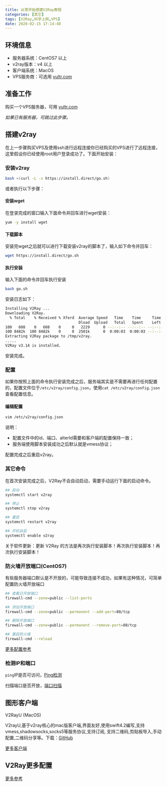 ```yaml
---
title: 从零开始搭建V2Ray教程
categories: [其它]
tags: [V2Ray,科学上网,VPS]
date: 2020-02-15 17:14:48
---
```


<!--more-->

## 环境信息

- 服务器系统：CentOS7 以上
- v2ray版本：v4 以上
- 客户端系统：MacOS
- VPS服务商：可选用 [vultr.com](https://www.vultr.com/?ref=8413306-6G)

## 准备工作

购买一个VPS服务器，可用 [vultr.com](https://www.vultr.com/?ref=8413306-6G)

*如果已有服务器，可跳过此步骤。*

## 搭建v2ray

在上一步骤购买VPS及使用ssh进行远程连接你已经购买的VPS进行了远程连接，这里假设你已经使用root用户登录成功了。下面开始安装：

### 安装v2ray

```sh
bash <(curl -L -s https://install.direct/go.sh)
```

或者执行以下步骤：

#### 安装wget

在登录完成的窗口输入下面命令并回车进行wget安装：

```sh
yum -y install wget
```

#### 下载脚本

安装完wget之后就可以进行下载安装v2ray的脚本了，输入如下命令并回车：

```sh
wget https://install.direct/go.sh
```

#### 执行安装

输入下面的命令并回车执行安装

```sh
bash go.sh
```

安装日志如下：

```sh
Installing V2Ray ...
Downloading V2Ray.
  % Total    % Received % Xferd  Average Speed   Time    Time     Time  Current
                                 Dload  Upload   Total   Spent    Left  Speed
100   608    0   608    0     0   2229      0 --:--:-- --:--:-- --:--:--  2235
100 8482k  100 8482k    0     0  2501k      0  0:00:03  0:00:03 --:--:-- 2813k
Extracting V2Ray package to /tmp/v2ray.
.....
V2Ray v3.14 is installed.
```

安装完成。

### 配置

如果你按照上面的命令执行安装完成之后，服务端其实是不需要再进行任何配置的，配置文件位于`/etc/v2ray/config.json`，使用`cat /etc/v2ray/config.json`查看配置信息。

#### 编辑配置

```sh
vim /etc/v2ray/config.json
```

说明：

- 配置文件中的id、端口、alterId需要和客户端的配置保持一致；
- 服务端使用脚本安装成功之后默认就是vmess协议；

配置完成之后重启v2ray。

### 其它命令

在首次安装完成之后，V2Ray不会自动启动，需要手动运行下面的启动命令。

```sh
## 启动
systemctl start v2ray

## 停止
systemctl stop v2ray

## 重启
systemctl restart v2ray

## 开机自启
systemctl enable v2ray
```

关于软件更新：更新 V2Ray 的方法是再次执行安装脚本！再次执行安装脚本！再次执行安装脚本！

### 防火墙开放端口(CentOS7)

有些服务器端口默认是不开放的，可能导致连接不成功，如果有这种情况，可简单配置防火墙开放端口

```sh
## 查看已开放端口
firewall-cmd --zone=public --list-ports
```

```sh
## 添加开放端口
firewall-cmd --zone=public --permanent --add-port=80/tcp
```

```sh
## 删除开放端口
firewall-cmd --zone=public --permanent --remove-port=80/tcp
```

```sh
## 重启防火墙
firewall-cmd --reload
```

[更多配置参考](https://havee.me/linux/2015-01/using-firewalls-on-centos-7.html)

### 检测IP和端口

`ping`IP是否可访问，[Ping检测](http://ping.chinaz.com/)

扫描端口是否开放，[端口扫描](http://ping.chinaz.com/port)

## 图形客户端

V2RayU (MacOS)

V2rayU,基于v2ray核心的mac版客户端,界面友好,使用swift4.2编写,支持vmess,shadowsocks,socks5等服务协议,支持订阅, 支持二维码,剪贴板导入,手动配置,二维码分享等。下载：[GitHub](https://github.com/yanue/V2rayU)

[更多客户端](https://www.v2ray.com/awesome/tools.html)

## V2Ray更多配置

[更多参考](https://www.v2ray.com/)
